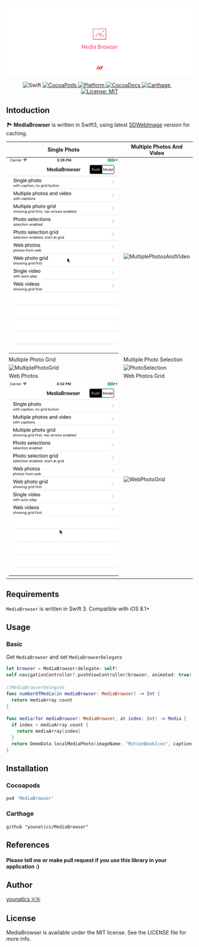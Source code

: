 
![title](Images/MediaBrowser_w.png)

<p align="center">
  <img alt="Swift" src="https://img.shields.io/badge/Swift-3.1-orange.svg">
  <a href="https://cocoapods.org/pods/MediaBrowser" target="_blank">
    <img alt="CocoaPods" src="http://img.shields.io/cocoapods/v/MediaBrowser.svg">
  </a>
  <a href="https://github.com/younatics/MediaBrowser" target="_blank">
    <img alt="Platform" src="https://img.shields.io/cocoapods/v/MediaBrowser.svg?style=flat">
  </a>
  <a href="http://cocoadocs.org/docsets/MediaBrowser" target="_blank">
    <img alt="CocoaDocs" src="https://img.shields.io/cocoapods/metrics/doc-percent/MediaBrowser.svg">
  </a>
  <a href="https://github.com/Carthage/Carthage" target="_blank">
    <img alt="Carthage" src="https://img.shields.io/badge/Carthage-compatible-4BC51D.svg?style=flat">
  </a>
    <a href="(https://github.com/younatics/MediaBrowser/blob/master/LICENSE" target="_blank">
    <img alt="License: MIT" src="https://img.shields.io/badge/license-MIT-blue.svg?style=flat">
  </a>
</p>

## Intoduction
🏞 **MediaBrowser** is written in Swift3, using latest [SDWebImage](https://github.com/rs/SDWebImage) version for caching. 

| Single Photo | Multiple Photos And Video |
| ------------- | ------------------------- |
| ![SinglePhoto](Images/SinglePhoto.gif) | ![MultiplePhotosAndVideo](Images/MultiplePhotosAndVideo.gif) |
| Multiple Photo Grid | Multiple Photo Selection |
| ![MultiplePhotoGrid](Images/MultiplePhotoGrid.gif)  | ![PhotoSelection](Images/PhotoSelection.gif)  |
| Web Photos | Web Photos Grid |
| ![WebPhotos](Images/WebPhotos.gif)  | ![WebPhotoGrid](Images/WebPhotoGrid.gif)  |

## Requirements
`MediaBrowser` is written in Swift 3. Compatible with iOS 8.1+

## Usage
### Basic

Get `MediaBrowser` and set `MediaBrowserDelegate`
```Swift 
let browser = MediaBrowser(delegate: self)
self.navigationController?.pushViewController(browser, animated: true)

//MediaBrowserDelegate
func numberOfMedia(in mediaBrowser: MediaBrowser) -> Int {
  return mediaArray.count
}
    
func media(for mediaBrowser: MediaBrowser, at index: Int) -> Media {
  if index < mediaArray.count {
    return mediaArray[index]
  }
  return DemoData.localMediaPhoto(imageName: "MotionBookIcon", caption: "Photo at index is Wrong")
}
```

## Installation
### Cocoapods
```ruby
pod 'MediaBrowser'
```
### Carthage
```
github "younatics/MediaBrowser"
```

## References
#### Please tell me or make pull request if you use this library in your application :) 

## Author
[younatics 🇰🇷](http://younatics.github.io)

## License
MediaBrowser is available under the MIT license. See the LICENSE file for more info.
